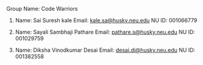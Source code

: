 Group Name: Code Warriors

1. Name: Sai Suresh kale
   Email: kale.sa@husky.neu.edu
   NU ID: 001066779
 
2. Name: Sayali Sambhaji Pathare
   Email: pathare.s@husky.neu.edu 
   NU ID: 001029759
   
3. Name: Diksha Vinodkumar Desai
   Email: desai.di@husky.neu.edu
   NU ID: 001382558
